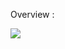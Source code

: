 


  Overview :


  <img src="http://maheshp.ml/gst.gif1" style="max-height:300px; margin: auto;">



